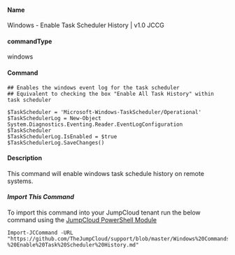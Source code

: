 #### Name

Windows - Enable Task Scheduler History | v1.0 JCCG

#### commandType

windows

#### Command

```
## Enables the windows event log for the task scheduler
## Equivalent to checking the box "Enable All Task History" within task scheduler

$TaskScheduler = 'Microsoft-Windows-TaskScheduler/Operational'
$TaskSchedulerLog = New-Object System.Diagnostics.Eventing.Reader.EventLogConfiguration $TaskScheduler
$TaskSchedulerLog.IsEnabled = $true
$TaskSchedulerLog.SaveChanges()
```

#### Description

This command will enable windows task schedule history on remote systems.

#### _Import This Command_

To import this command into your JumpCloud tenant run the below command using the [JumpCloud PowerShell Module](https://github.com/TheJumpCloud/support/wiki/Installing-the-JumpCloud-PowerShell-Module)

```
Import-JCCommand -URL "https://github.com/TheJumpCloud/support/blob/master/Windows%20Commands/Windows%20-%20Enable%20Task%20Scheduler%20History.md"
```
